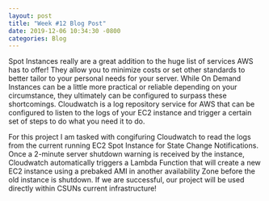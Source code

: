 ```yaml
---
layout: post
title: "Week #12 Blog Post"
date: 2019-12-06 10:34:30 -0800
categories: Blog
---
```


Spot Instances really are a great addition to the huge list of services AWS has to offer! They allow you to minimize costs or set other standards to better tailor to your personal needs for your server. While On Demand Instances can be a little more practical or reliable depending on your circumstance, they ultimately can be configured to surpass these shortcomings. Cloudwatch is a log repository service for AWS that can be configured to listen to the logs of your EC2 instance and trigger a certain set of steps to do what you need it to do.

For this project I am tasked with congifuring Cloudwatch to read the logs from the current running EC2 Spot Instance for State Change Notifications. Once a 2-minute server shutdown warning is received by the instance, Cloudwatch automatically triggers a Lambda Function that will create a new EC2 instance using a prebaked AMI in another availability Zone before the old instance is shutdown. If we are successful, our project will be used directly within CSUNs current infrastructure! 
